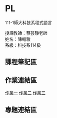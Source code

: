 # PL
111-1師大科技系程式語言

授課教師：蔡芸琤老師  
姓名：陳翰駿  
系級：科技系114級  
## 課程筆記區  
## 作業連結區
 [作業一](https://github.com/junnn1219/PL/blob/main/Python01.ipynb)
 [作業二](https://github.com/junnn1219/PL/blob/main/hw2.ipynb)
 [作業三](https://github.com/junnn1219/PL/blob/main/hw2.ipynb)
## 專題連結區

